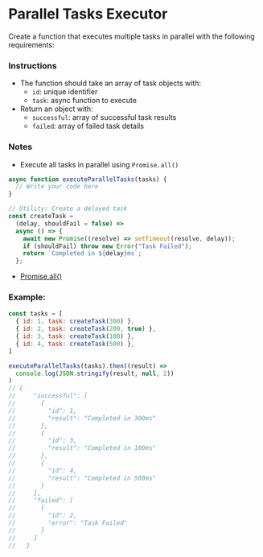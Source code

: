 # Parallel Tasks Executor

Create a function that executes multiple tasks in parallel with the following requirements:

### Instructions

- The function should take an array of task objects with:
  - `id`: unique identifier
  - `task`: async function to execute
- Return an object with:
  - `successful`: array of successful task results
  - `failed`: array of failed task details

### Notes
- Execute all tasks in parallel using `Promise.all()`

```js
async function executeParallelTasks(tasks) {
  // Write your code here
}

// Utility: Create a delayed task
const createTask =
  (delay, shouldFail = false) =>
  async () => {
    await new Promise((resolve) => setTimeout(resolve, delay));
    if (shouldFail) throw new Error("Task Failed");
    return `Completed in ${delay}ms`;
  };
```

- [Promise.all()](https://developer.mozilla.org/ru/docs/Web/JavaScript/Reference/Global_Objects/Promise/all)

### Example:

```js
const tasks = [
  { id: 1, task: createTask(300) },
  { id: 2, task: createTask(200, true) },
  { id: 3, task: createTask(100) },
  { id: 4, task: createTask(500) },
]

executeParallelTasks(tasks).then((result) =>
  console.log(JSON.stringify(result, null, 2))
)
// {
//     "successful": [
//       {
//         "id": 1,
//         "result": "Completed in 300ms"
//       },
//       {
//         "id": 3,
//         "result": "Completed in 100ms"
//       },
//       {
//         "id": 4,
//         "result": "Completed in 500ms"
//       }
//     ],
//     "failed": [
//       {
//         "id": 2,
//         "error": "Task Failed"
//       }
//     ]
//   }
```
